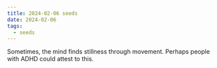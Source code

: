 ```yaml
---
title: 2024-02-06 seeds
date: 2024-02-06
tags:
  - seeds
---
```

Sometimes, the mind finds stillness through movement. Perhaps people with ADHD could attest to this.